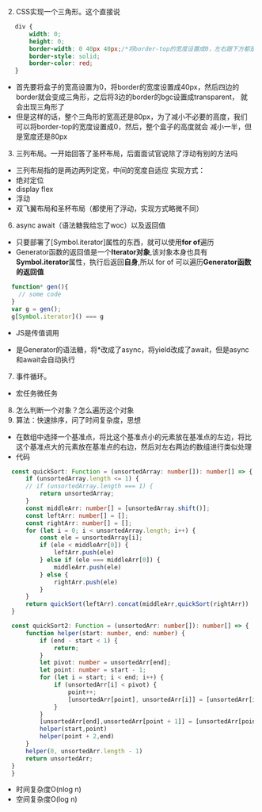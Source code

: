 2. CSS实现一个三角形。这个直接说 
 ```css
    div {
        width: 0;
        height: 0;
        border-width: 0 40px 40px;/*将border-top的宽度设置成0，左右跟下方都是40px*/
        border-style: solid;
        border-color: red;
    }
 ```
 - 首先要将盒子的宽高设置为0，将border的宽度设置成40px，然后四边的border就会变成三角形，之后将3边的border的bgc设置成transparent，
   就会出现三角形了
 - 但是这样的话，整个三角形的宽高还是80px，为了减小不必要的高度，我们可以将border-top的宽度设置成0，然后，整个盒子的高度就会
   减小一半，但是宽度还是80px
   
3. 三列布局。一开始回答了圣杯布局，后面面试官说除了浮动有别的方法吗
 - 三列布局指的是两边两列定宽，中间的宽度自适应
 实现方式：
  - 绝对定位
  - display flex
  - 浮动
  - 双飞翼布局和圣杯布局（都使用了浮动，实现方式略微不同）
6. async await（语法糖我给忘了woc）以及返回值
 - 只要部署了[Symbol.iterator]属性的东西，就可以使用**for of**遍历
 - Generator函数的返回值是一个**Iterator对象**,该对象本身也具有**Symbol.iterator**属性，执行后返回**自身**,所以 for of 可以遍历**Generator函数的返回值**
  ```js
    function* gen(){
      // some code
    }
    var g = gen();
    g[Symbol.iterator]() === g
  ```
 - JS是传值调用

 - 是Generator的语法糖，将*改成了async，将yield改成了await，但是async和await会自动执行
7. 事件循环。
 - 宏任务微任务
8. 怎么判断一个对象？怎么遍历这个对象 
9. 算法：快速排序，问了时间复杂度，思想 
 - 在数组中选择一个基准点，将比这个基准点小的元素放在基准点的左边，将比这个基准点大的元素放在基准点的右边，然后对左右两边的数组进行类似处理
 - 代码
  ```ts
    const quickSort: Function = (unsortedArray: number[]): number[] => {
        if (unsortedArray.length <= 1) {
        // if (unsortedArray.length === 1) {
            return unsortedArray;
        }
        const middleArr: number[] = [unsortedArray.shift()];
        const leftArr: number[] = [];
        const rightArr: number[] = [];
        for (let i = 0; i < unsortedArray.length; i++) {
            const ele = unsortedArray[i];
            if (ele < middleArr[0]) {
                leftArr.push(ele)
            } else if (ele === middleArr[0]) {
                middleArr.push(ele)
            } else {
                rightArr.push(ele)
            }
        }
        return quickSort(leftArr).concat(middleArr,quickSort(rightArr))
    }
  ```
  ```ts
    const quickSort2: Function = (unsortedArr: number[]): number[] => {
        function helper(start: number, end: number) {
            if (end - start < 1) {
                return;
            }
            let pivot: number = unsortedArr[end];
            let point: number = start - 1;
            for (let i = start; i < end; i++) {
                if (unsortedArr[i] < pivot) {
                    point++;
                    [unsortedArr[point], unsortedArr[i]] = [unsortedArr[i], unsortedArr[point]];
                }
            }
            [unsortedArr[end],unsortedArr[point + 1]] = [unsortedArr[point + 1],unsortedArr[end]];
            helper(start,point)
            helper(point + 2,end)
        }
        helper(0, unsortedArr.length - 1)
        return unsortedArr;
    }
    }
  ```

 - 时间复杂度O(nlog n)
 - 空间复杂度O(log n)